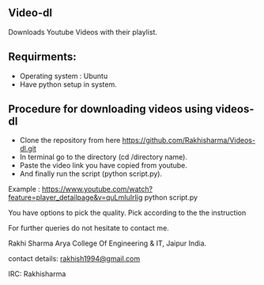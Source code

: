Video-dl
--------

Downloads Youtube Videos with their playlist.

Requirments:
------------

* Operating system : Ubuntu
* Have python setup in system.

Procedure for downloading videos using videos-dl 
-------------------------------------------------

* Clone the repository from here https://github.com/Rakhisharma/Videos-dl.git 
* In terminal go to the directory (cd /directory name).
* Paste the video link you have copied from youtube.
* And finally run the script (python script.py).

Example : https://www.youtube.com/watch?feature=player_detailpage&v=quLmIuIrIig python script.py

You have options to pick the quality. Pick according to the the instruction

For further queries do not hesitate to contact me.

Rakhi Sharma  Arya College Of Engineering & IT, Jaipur India.

contact details: rakhish1994@gmail.com

IRC: Rakhisharma
